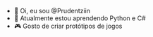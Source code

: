 - 👋 Oi, eu sou @Prudentziin
- 🌱 Atualmente estou aprendendo Python e C#
- 🎮 Gosto de criar protótipos de jogos
